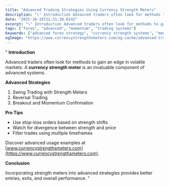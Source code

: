 ```yaml
---
title: "Advanced Trading Strategies Using Currency Strength Meters"
description: "\" Introduction Advanced traders often look for methods to gain an edge in volatile markets..."
date: "2025-10-19T21:31:38.014Z"
excerpt: "\" Introduction Advanced traders often look for methods to gain an edge in volatile markets. A currency strength meter is an invaluable component of advanced systems. Advanced Strategies 1. Swing Trading with Strength Meters 2. Reversal Trading 3. Breakout and Momentum Confirmation Pro Tips - Use stop-loss orders based on..."
tags: ["forex", "advanced", "momentum", "trading systems"]
keywords: ["advanced forex strategy", "currency strength systems", "momentum trading", "swing trading setup", "strength meter tactics"]
ogImage: "https://www.currencystrengthsmeters.com/og-cache/advanced-trading-strategies-using-currency-strength-meters.jpg"
---
```

"
**Introduction**

Advanced traders often look for methods to gain an edge in volatile markets. A **currency strength meter** is an invaluable component of advanced systems.

**Advanced Strategies**

1. Swing Trading with Strength Meters  
2. Reversal Trading  
3. Breakout and Momentum Confirmation  

**Pro Tips**

- Use stop-loss orders based on strength shifts  
- Watch for divergence between strength and price  
- Filter trades using multiple timeframes  

Discover advanced usage examples at [www.currencystrengthsmeters.com](https://www.currencystrengthsmeters.com).

**Conclusion**

Incorporating strength meters into advanced strategies provides better entries, exits, and overall performance.
"
